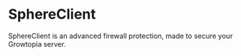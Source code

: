 # SphereClient
SphereClient is an advanced firewall protection, made to secure your Growtopia server.
